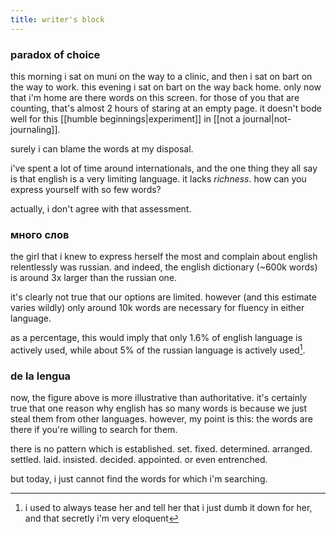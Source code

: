 ```yaml
---
title: writer's block
---
```


### paradox of choice

this morning i sat on muni on the way to a clinic, and then i sat on bart on the way to work. this evening i sat on bart on the way back home. only now that i'm home are there words on this screen. for those of you that are counting, that's almost 2 hours of staring at an empty page. it doesn't bode well for this [[humble beginnings|experiment]] in [[not a journal|not-journaling]].

surely i can blame the words at my disposal.

i've spent a lot of time around internationals, and the one thing they all say is that english is a very limiting language. it lacks _richness_. how can you express yourself with so few words?

actually, i don't agree with that assessment.

### много слов

the girl that i knew to express herself the most and complain about english relentlessly was russian. and indeed, the english dictionary (~600k words) is around 3x larger than the russian one.

it's clearly not true that our options are limited. however (and this estimate varies wildly) only around 10k words are necessary for fluency in either language.

as a percentage, this would imply that only 1.6% of english language is actively used, while about 5% of the russian language is actively used[^1].

[^1]: i used to always tease her and tell her that i just dumb it down for her, and that secretly i'm very eloquent

### de la lengua

now, the figure above is more illustrative than authoritative. it's certainly true that one reason why english has so many words is because we just steal them from other languages. however, my point is this: the words are there if you're willing to search for them.

there is no pattern which is established. set. fixed. determined. arranged. settled. laid. insisted. decided. appointed. or even entrenched.

but today, i just cannot find the words for which i'm searching.
